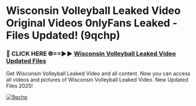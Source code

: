 # Wisconsin Volleyball Leaked Video Original Videos 0nlyFans Leaked - Files Updated! (9qchp)

<h3>🔴 CLICK HERE 🌐==►► <a href="https://tinyurl.com/x26r9saj" rel="nofollow">Wisconsin Volleyball Leaked Video Updated Files</a></h3>

Get Wisconsin Volleyball Leaked Video and all content. Now you can access all videos and pictures of Wisconsin Volleyball Leaked Video. New Updated Files 2025!

[![9qchp](https://i.imgur.com/LkgZPqh.gif)](https://tinyurl.com/x26r9saj)
